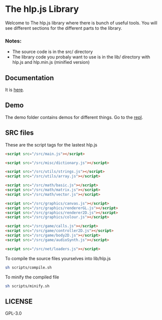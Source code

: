 # The hlp.js Library

Welcome to The hlp.js library where there is bunch of useful tools.
You will see different sections for the different parts to the library.

### Notes:

- The source code is in the src/ directory
- The library code you probaly want to use is in the lib/ directory with hlp.js and hlp.min.js (minified version)

## Documentation

It is [here](../master/doc/).

## Demo

The demo folder contains demos for different things. Go to the [repl](https://hlpjs.calbabreaker1.repl.co/demo).

## SRC files

These are the script tags for the lastest hlp.js

```html
<script src="/src/main.js"></script>

<script src="/src/misc/dictionary.js"></script>

<script src="/src/utils/strings.js"></script>
<script src="/src/utils/array.js"></script>

<script src="/src/math/basic.js"></script>
<script src="/src/math/matrix.js"></script>
<script src="/src/math/vector.js"></script>

<script src="/src/graphics/canvas.js"></script>
<script src="/src/graphics/rendererGL.js"></script>
<script src="/src/graphics/renderer2D.js"></script>
<script src="/src/graphics/colour.js"></script>

<script src="/src/game/calls.js"></script>
<script src="/src/game/controller2D.js"></script>
<script src="/src/game/body2D.js"></script>
<script src="/src/game/audioSynth.js"></script>

<script src="/src/net/loaders.js"></script>
```

To compile the source files yourselves into lib/hlp.js

```sh
sh scripts/compile.sh
```

To minify the compiled file

```sh
sh scripts/minify.sh
```

## LICENSE

GPL-3.0
